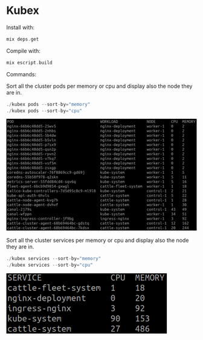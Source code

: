 # Kubex

Install with:
```elixir
mix deps.get
```

Compile with:
```elixir
mix escript.build
```

Commands:

Sort all the cluster pods per memory or cpu and display also the node they are in.
```elixir
./kubex pods --sort-by="memory"
./kubex pods --sort-by="cpu"
```

![alt text](https://github.com/alvaromlg/kubex/blob/master/readme/pods_output.png)

Sort all the cluster services per memory or cpu and display also the node they are in.
```elixir
./kubex services --sort-by="memory"
./kubex services --sort-by="cpu"
```

![alt text](https://github.com/alvaromlg/kubex/blob/master/readme/services_output.png)
